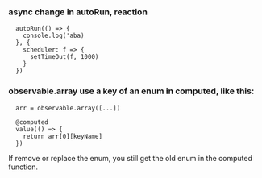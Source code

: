 ### async change in autoRun, reaction
```
  autoRun(() => {
    console.log('aba)
  }, {
    scheduler: f => {
      setTimeOut(f, 1000)
    }
  })
```

### observable.array use a key of an enum in computed, like this:

```
  arr = observable.array([...])

  @computed
  value(() => {
    return arr[0][keyName]
  })
```

If remove or replace the enum, you still get the old enum in the computed function.
